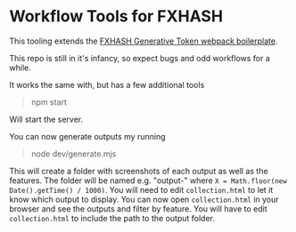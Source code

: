 Workflow Tools for FXHASH
================

This tooling extends the [FXHASH Generative Token webpack boilerplate](https://github.com/fxhash/fxhash-webpack-boilerplate). 

This repo is still in it's infancy, so expect bugs and odd workflows for a while.

It works the same with, but has a few additional tools

> npm start

Will start the server. 

You can now generate outputs my running

> node dev/generate.mjs

This will create a folder with screenshots of each output as well as the features. The folder will be named e.g. "output-<X>" where `X = Math.floor(new Date().getTime() / 1000)`. You will need to edit `collection.html` to let it know which output to display.  You can now open `collection.html` in your browser and see the outputs and filter by feature. You will have to edit `collection.html` to include the path to the output folder.